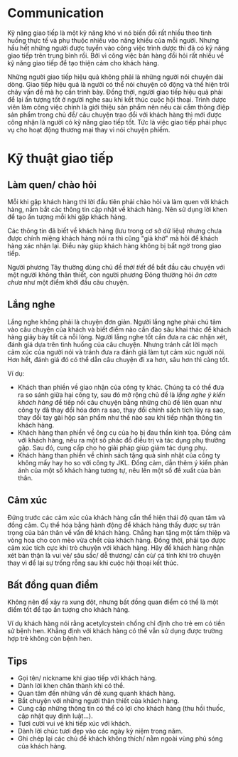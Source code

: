 # Communication
Kỹ năng giao tiếp là một kỹ năng khó vì nó biến đổi rất nhiều theo tình huống thực tế và phụ thuộc nhiều vào năng khiếu của mỗi người. Nhưng hầu hết những người được tuyển vào công việc trình dược thì đã có kỹ năng giao tiếp trên trung bình rồi. Bởi vì công việc bán hàng đồi hỏi rất nhiều về kỹ năng giao tiếp để tạo thiện cảm cho khách hàng.

Những người giao tiếp hiệu quả không phải là những người nói chuyện dài dòng. Giao tiếp hiệu quả là người có thể nói chuyện cô động và thể hiện trôi chảy vấn đề mà họ cần trình bày. Đồng thời, người giao tiếp hiệu quả phải để lại ấn tượng tốt ở người nghe sau khi kết thúc cuộc hội thoại. Trình dược viên làm công việc chính là giới thiệu sản phẩm nên nếu cài cắm thông điệp sản phẩm trong chủ đề/ câu chuyện trao đổi với khách hàng thì mới được công nhận là người có kỹ năng giao tiếp tốt. Tức là việc giao tiếp phải phục vụ cho hoạt động thương mại thay vì nói chuyện phiếm.

# Kỹ thuật giao tiếp

## Làm quen/ chào hỏi
Mỗi khi gặp khách hàng thì lời đầu tiên phải chào hỏi và làm quen với khách hàng, nắm bắt các thông tin cập nhật về khách hàng. Nên sử dụng lời khen để tạo ấn tượng mỗi khi gặp khách hàng.

Các thông tin đã biết về khách hàng (lưu trong cơ sở dữ liệu) nhưng chưa được chính miệng khách hàng nói ra thì cũng "giả khờ" mà hỏi để khách hàng xác nhận lại. Điều này giúp khách hàng không bị bất ngờ trong giao tiếp.

Người phương Tây thường dùng chủ đề *thời tiết* để bắt đầu câu chuyện với một người không thân thiết, còn người phương Đông thường hỏi *ăn cơm chưa* như một điểm khởi đầu câu chuyện.

## Lắng nghe
Lắng nghe không phải là chuyện đơn giản. Người lắng nghe phải chú tâm vào câu chuyện của khách và biết điểm nào cần đào sâu khai thác để khách hàng giãy bày tất cả nỗi lòng.
Người lắng nghe tốt cần đưa ra các nhận xét, đánh giá dựa trên tình huống của câu chuyện. Nhưng tránh cắt lời mạch cảm xúc của người nói và tránh đưa ra đánh giá làm tụt cảm xúc người nói. Hơn hết, đánh giá đó có thể dẫn câu chuyện đi xa hơn, sâu hơn thì càng tốt.

Ví dụ:
- Khách than phiền về giao nhận của công ty khác. Chúng ta có thể đưa ra so sánh giữa hai công ty, sau đó mở rộng chủ đề là *lắng nghe ý kiến khách hàng* để tiếp nối câu chuyện bằng những chủ đề liên quan như công ty đã thay đổi hóa đơn ra sao, thay đổi chính sách tích lũy ra sao, thay đổi tay gài hộp sản phẩm như thế nào sau khi tiếp nhận thông tin khách hàng.
- Khách hàng than phiền về ông cụ của họ bị đau thần kinh tọa. Đồng cảm với khách hàng, nêu ra một số phác đồ điều trị và tác dụng phụ thường gặp. Sau đó, cung cấp cho họ giải pháp giúp giảm tác dụng phụ.
- Khách hàng than phiền về chính sách tặng quà sinh nhật của công ty không mấy hay ho so với công ty JKL. Đồng cảm, dẫn thêm ý kiến phản ánh của một số khách hàng tương tự, nêu lên một số đề xuất của bản thân.

## Cảm xúc
Đứng trước các cảm xúc của khách hàng cần thể hiện thái độ quan tâm và đồng cảm. Cụ thể hóa bằng hành động để khách hàng thấy được sự trân trọng của bản thân về vấn đề khách hàng. 
Chẳng hạn tặng một tấm thiệp và vòng hoa cho con mèo vừa chết của khách hàng.
Đồng thời, phải tạo được cảm xúc tích cực khi trò chuyện với khách hàng. Hãy để khách hàng nhận xét bản thận là vui vẻ/ sâu sắc/ dễ thương/ cần cù/ cá tính khi trò chuyện thay vì để lại sự trống rỗng sau khi cuộc hội thoại kết thúc.

## Bất đồng quan điểm
Không nên để xảy ra xung đột, nhưng bất đồng quan điểm có thể là một điểm tốt để tạo ấn tượng cho khách hàng.

Ví dụ khách hàng nói rằng acetylcystein chống chỉ định cho trẻ em có tiền sử bệnh hen. Khẳng định với khách hàng có thể vẫn sử dụng được trường hợp trẻ không còn bệnh hen.

## Tips
* Gọi tên/ nickname khi giao tiếp với khách hàng.
* Dành lời khen chân thành khi có thể.
* Quan tâm đến những vấn đề xung quanh khách hàng.
* Bắt chuyện với những người thân thiết của khách hàng.
* Cung cấp những thông tin có thể có lợi cho khách hàng (thu hồi thuốc, cập nhật quy định luật...).
* Tươi cười vui vẻ khi tiếp xúc với khách.
* Dành lời chúc tươi đẹp vào các ngày kỷ niệm trong năm.
* Ghi chép lại các chủ đề khách không thích/ nằm ngoài vùng phủ sóng của khách hàng.